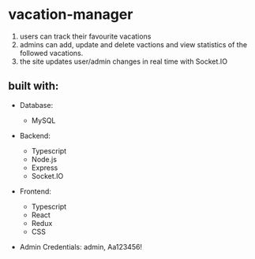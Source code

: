 # vacation-manager

1. users can track their favourite vacations
2. admins can add, update and delete vactions and view statistics of the followed vacations.
3. the site updates user/admin changes in real time with Socket.IO

## built with:
- Database: 
  - MySQL
- Backend: 
  - Typescript
  - Node.js
  - Express
  - Socket.IO
- Frontend: 
  - Typescript 
  - React
  - Redux
  - CSS

- Admin Credentials: admin, Aa123456!
